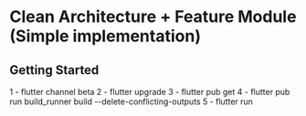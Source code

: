 # Clean Architecture + Feature Module (Simple implementation)

## Getting Started

1 - flutter channel beta
2 - flutter upgrade
3 - flutter pub get
4 - flutter pub run build_runner build --delete-conflicting-outputs
5 - flutter run
